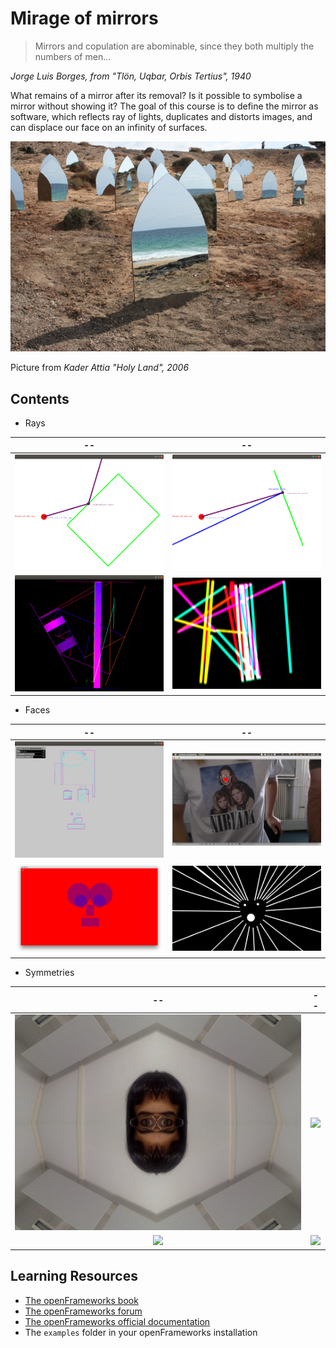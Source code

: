 # Mirage of mirrors

> Mirrors and copulation are abominable, since they both multiply the numbers of men...

*Jorge Luis Borges,  from "Tlön, Uqbar, Orbis Tertius", 1940*


What remains of a mirror after its removal? Is it possible to symbolise a mirror without showing it?
The goal of this course is to define the mirror as software, which reflects ray of lights, duplicates and distorts images, and can displace our face on an infinity of surfaces.


![kader attia holy land](img/kader-attia-holy-land.jpg)

Picture from *Kader Attia "Holy Land", 2006*

## Contents

- Rays

| --            |  -- |
:-------------------------:|:-------------------------:
![](img/rays/poliline.png)  |  ![](img/rays/ray-segment.png)
![](img/rays/laser2.png)  |  ![](img/rays/blur3.png)


- Faces

| --            |  -- |
:-------------------------:|:-------------------------:
![](img/face/face-blobs.png)  |  ![](img/face/nirvana.png)
![](img/face/who.png)  |  ![](img/face/wow.png)


- Symmetries

| --            |  -- |
:-------------------------:|:-------------------------:
![](img/face/mirror1.png)  |  ![](img/face/mirror1a.png)
![](img/symmetry/radial.png)  |  ![](img/symmetry/symm.png)


## Learning Resources

- [The openFrameworks book](http://openframeworks.cc/ofBook/chapters/intro_to_graphics.html)
- [The openFrameworks forum](https://forum.openframeworks.cc/)
- [The openFrameworks official documentation](http://openframeworks.cc/documentation/)
- The `examples` folder in your openFrameworks installation
